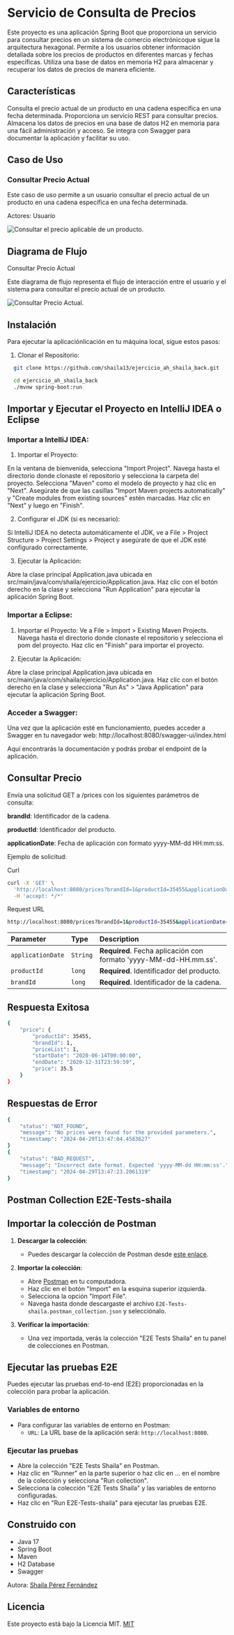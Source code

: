 
# Servicio de Consulta de Precios
Este proyecto es una aplicación Spring Boot que proporciona un servicio para consultar precios en un sistema de comercio electrónicoque sigue la arquitectura hexagonal. Permite a los usuarios obtener información detallada sobre los precios de productos en diferentes marcas y fechas específicas. Utiliza una base de datos en memoria H2 para almacenar y recuperar los datos de precios de manera eficiente.


## Características
Consulta el precio actual de un producto en una cadena específica en una fecha determinada.
Proporciona un servicio REST para consultar precios.
Almacena los datos de precios en una base de datos H2 en memoria para una fácil administración y acceso.
Se integra con Swagger para documentar la aplicación y facilitar su uso.

## Caso de Uso
### Consultar Precio Actual
Este caso de uso permite a un usuario consultar el precio actual de un producto en una cadena específica en una fecha determinada.

Actores: Usuario

![Consultar el precio aplicable de un producto.](https://github.com/shaila13/ejercicio_ah_shaila_back/blob/main/GetPricesInfoUseCase.png)


## Diagrama de Flujo

Consultar Precio Actual

Este diagrama de flujo representa el flujo de interacción entre el usuario y el sistema para consultar el precio actual de un producto.

![Consultar Precio Actual.](https://github.com/shaila13/ejercicio_ah_shaila_back/blob/main/GetPricesInfo.png)

## Instalación
Para ejecutar la aplicaciónlicación en tu máquina local, sigue estos pasos:

1. Clonar el Repositorio:

```bash
  git clone https://github.com/shaila13/ejercicio_ah_shaila_back.git
```

```bash
  cd ejercicio_ah_shaila_back
  ./mvnw spring-boot:run
```

## Importar y Ejecutar el Proyecto en IntelliJ IDEA o Eclipse

### Importar a IntelliJ IDEA:

1. Importar el Proyecto:

En la ventana de bienvenida, selecciona "Import Project".
Navega hasta el directorio donde clonaste el repositorio y selecciona la carpeta del proyecto.
Selecciona "Maven" como el modelo de proyecto y haz clic en "Next".
Asegúrate de que las casillas "Import Maven projects automatically" y "Create modules from existing sources" estén marcadas.
Haz clic en "Next" y luego en "Finish".

2. Configurar el JDK (si es necesario):

Si IntelliJ IDEA no detecta automáticamente el JDK, ve a File > Project Structure > Project Settings > Project y asegúrate de que el JDK esté configurado correctamente.

3. Ejecutar la Aplicación:

Abre la clase principal Application.java ubicada en src/main/java/com/shaila/ejercicio/Application.java.
Haz clic con el botón derecho en la clase y selecciona "Run Application" para ejecutar la aplicación Spring Boot.


### Importar a Eclipse:

1. Importar el Proyecto:
Ve a File > Import > Existing Maven Projects.
Navega hasta el directorio donde clonaste el repositorio y selecciona el pom del proyecto.
Haz clic en "Finish" para importar el proyecto.

2. Ejecutar la Aplicación:

Abre la clase principal Application.java ubicada en src/main/java/com/shaila/ejercicio/Application.java.
Haz clic con el botón derecho en la clase y selecciona "Run As" > "Java Application" para ejecutar la aplicación Spring Boot.


### Acceder a Swagger:

Una vez que la aplicación esté en funcionamiento, puedes acceder a Swagger en tu navegador web: 
http://localhost:8080/swagger-ui/index.html

Aquí encontrarás la documentación y podrás probar el endpoint de la aplicación.

## Consultar Precio
Envía una solicitud GET a /prices con los siguientes parámetros de consulta:

**brandId**: Identificador de la cadena.

**productId**: Identificador del producto.

**applicationDate**: Fecha de aplicación con formato yyyy-MM-dd HH:mm:ss.

Ejemplo de solicitud:

Curl
```bash
curl -X 'GET' \
  'http://localhost:8080/prices?brandId=1&productId=35455&applicationDate=2022-01-01%2010%3A00%3A00' \
  -H 'accept: */*'
```

Request URL
```bash
http://localhost:8080/prices?brandId=1&productId=35455&applicationDate=2022-01-01%2010%3A00%3A00
```

| Parameter  | Type        | Description                |
| :--------- | :---------- | :------------------------- |
| `applicationDate`  | `String` | **Required**. Fecha aplicación con formato 'yyyy-MM-dd-HH.mm.ss'. |
| `productId`| `long` | **Required**. Identificador del producto. |
| `brandId`  | `long` | **Required**. Identificador de la cadena. |

## Respuesta Exitosa
```bash
{
    "price": {
        "productId": 35455,
        "brandId": 1,
        "priceList": 1,
        "startDate": "2020-06-14T00:00:00",
        "endDate": "2020-12-31T23:59:59",
        "price": 35.5
    }
}

```
## Respuestas de Error
```bash
{
    "status": "NOT_FOUND",
    "message": "No prices were found for the provided parameters.",
    "timestamp": "2024-04-29T13:47:04.4583627"
}
{
    "status": "BAD_REQUEST",
    "message": "Incorrect date format. Expected 'yyyy-MM-dd HH:mm:ss'.",
    "timestamp": "2024-04-29T13:47:23.2061319"
}
```

## Postman Collection E2E-Tests-shaila

## Importar la colección de Postman

1. **Descargar la colección**:
   - Puedes descargar la colección de Postman desde [este enlace](/postman/E2E-Tests-shaila.postman_collection.json).

2. **Importar la colección**:
   - Abre [Postman](https://www.postman.com/) en tu computadora.
   - Haz clic en el botón "Import" en la esquina superior izquierda.
   - Selecciona la opción "Import File".
   - Navega hasta donde descargaste el archivo `E2E-Tests-shaila.postman_collection.json` y selecciónalo.

3. **Verificar la importación**:
   - Una vez importada, verás la colección "E2E Tests Shaila" en tu panel de colecciones en Postman.

## Ejecutar las pruebas E2E
Puedes ejecutar las pruebas end-to-end (E2E) proporcionadas en la colección para probar la aplicación.

### Variables de entorno
- Para configurar las variables de entorno en Postman:
   - `URL`: La URL base de la aplicación será: `http://localhost:8080`.

### Ejecutar las pruebas
- Abre la colección "E2E Tests Shaila" en Postman.
- Haz clic en "Runner" en la parte superior o haz clic en ... en el nombre de la colección y selecciona "Run collection".
- Selecciona la colección "E2E Tests Shaila" y las variables de entorno configuradas.
- Haz clic en "Run E2E-Tests-shaila" para ejecutar las pruebas E2E.

## Construido con
- Java 17
- Spring Boot
- Maven
- H2 Database
- Swagger

Autora:
[Shaila Pérez Fernández ](https://github.com/shaila13)

## Licencia
Este proyecto está bajo la Licencia MIT.
[MIT](https://choosealicense.com/licenses/mit/)

